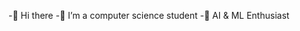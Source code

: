 -👋 Hi there 
-🔭 I’m a computer science student 
-🌱 AI & ML Enthusiast
<!--
**HadilDrissi/HadilDrissi** is a ✨ _special_ ✨ repository because its `README.md` (this file) appears on your GitHub profile.

Here are some ideas to get you started:

- 🔭 I’m currently studying
- 🌱 I’m currently learning 

